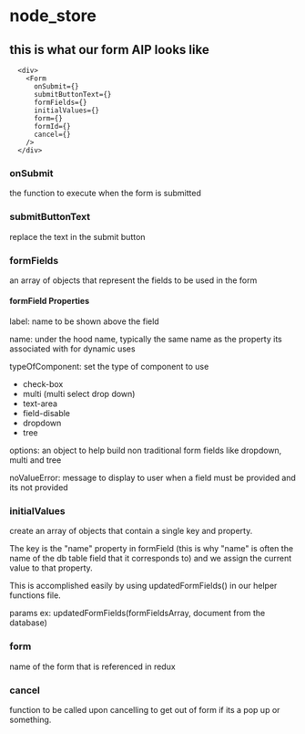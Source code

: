 # node_store


## this is what our form AIP looks like
      <div>
        <Form
          onSubmit={}
          submitButtonText={}
          formFields={} 
          initialValues={}
          form={}
          formId={}
          cancel={}
        />
      </div>

### onSubmit
 the function to execute when the form is submitted

### submitButtonText
 replace the text in the submit button

### formFields
 an array of objects that represent the fields to be used in the form 

 #### formField Properties
 label: name to be shown above the field

 name: under the hood name, typically the same name as the property its associated with for dynamic uses

 typeOfComponent: set the type of component to use
   - check-box
   - multi (multi select drop down)
   - text-area
   - field-disable
   - dropdown
   - tree

 options: an object to help build non traditional form fields like dropdown, multi and tree

 noValueError: message to display to user when a  field must be provided and its not provided

### initialValues
 create an array of objects that contain a single key and property. 

 The key is the "name" property in formField (this is why "name" is often the name of the db table field that it corresponds to) and we assign the current value to that property. 

 This is accomplished easily by using updatedFormFields() in our helper functions file.

 params ex:
 updatedFormFields(formFieldsArray, document from the database)

### form
 name of the form that is referenced in redux

### cancel
 function to be called upon cancelling to get out of form if its a pop up or something.